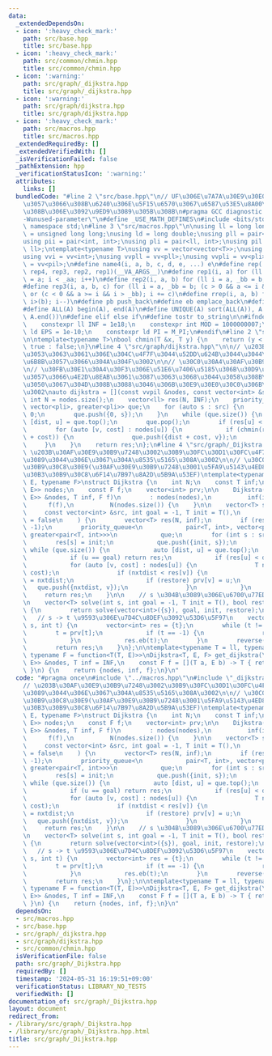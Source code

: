 ```yaml
---
data:
  _extendedDependsOn:
  - icon: ':heavy_check_mark:'
    path: src/base.hpp
    title: src/base.hpp
  - icon: ':heavy_check_mark:'
    path: src/common/chmin.hpp
    title: src/common/chmin.hpp
  - icon: ':warning:'
    path: src/graph/_dijkstra.hpp
    title: src/graph/_dijkstra.hpp
  - icon: ':warning:'
    path: src/graph/dijkstra.hpp
    title: src/graph/dijkstra.hpp
  - icon: ':heavy_check_mark:'
    path: src/macros.hpp
    title: src/macros.hpp
  _extendedRequiredBy: []
  _extendedVerifiedWith: []
  _isVerificationFailed: false
  _pathExtension: hpp
  _verificationStatusIcon: ':warning:'
  attributes:
    links: []
  bundledCode: "#line 2 \"src/base.hpp\"\n// UF\u306E\u7A7A\u30E9\u30E0\u30C0\u6E21\
    \u3057\u3066\u308B\u6240\u306E\u5F15\u6570\u3067\u6587\u53E5\u8A00\u308F\u308C\
    \u308B\u306E\u3092\u9ED9\u3089\u305B\u308B\n#pragma GCC diagnostic ignored \"\
    -Wunused-parameter\"\n#define _USE_MATH_DEFINES\n#include <bits/stdc++.h>\nusing\
    \ namespace std;\n#line 3 \"src/macros.hpp\"\n\nusing ll = long long;\nusing ull\
    \ = unsigned long long;\nusing ld = long double;\nusing pll = pair<ll, ll>;\n\
    using pii = pair<int, int>;\nusing pli = pair<ll, int>;\nusing pil = pair<int,\
    \ ll>;\ntemplate<typename T>\nusing vv = vector<vector<T>>;\nusing vvl = vv<ll>;\n\
    using vvi = vv<int>;\nusing vvpll = vv<pll>;\nusing vvpli = vv<pli>;\nusing vvpil\
    \ = vv<pil>;\n#define name4(i, a, b, c, d, e, ...) e\n#define rep(...) name4(__VA_ARGS__,\
    \ rep4, rep3, rep2, rep1)(__VA_ARGS__)\n#define rep1(i, a) for (ll i = 0, _aa\
    \ = a; i < _aa; i++)\n#define rep2(i, a, b) for (ll i = a, _bb = b; i < _bb; i++)\n\
    #define rep3(i, a, b, c) for (ll i = a, _bb = b; (c > 0 && a <= i && i < _bb)\
    \ or (c < 0 && a >= i && i > _bb); i += c)\n#define rrep(i, a, b) for (ll i=(a);\
    \ i>(b); i--)\n#define pb push_back\n#define eb emplace_back\n#define mkp make_pair\n\
    #define ALL(A) begin(A), end(A)\n#define UNIQUE(A) sort(ALL(A)), A.erase(unique(ALL(A)),\
    \ A.end())\n#define elif else if\n#define tostr to_string\n\n#ifndef CONSTANTS\n\
    \    constexpr ll INF = 1e18;\n    constexpr int MOD = 1000000007;\n    constexpr\
    \ ld EPS = 1e-10;\n    constexpr ld PI = M_PI;\n#endif\n#line 2 \"src/common/chmin.hpp\"\
    \n\ntemplate<typename T>\nbool chmin(T &x, T y) {\n    return (y < x) ? x = y,\
    \ true : false;\n}\n#line 4 \"src/graph/dijkstra.hpp\"\n\n// \u203B\u7D50\u5C40\
    \u3053\u3063\u3061\u306E\u304C\u4F7F\u3044\u52DD\u624B\u3044\u3044\u304B\u3089\
    \u6B8B\u3057\u3066\u304A\u304F\u3002\n\n// \u30C0\u30A4\u30AF\u30B9\u30C8\u30E9\
    \n// \u30FB\u30E1\u30A4\u30F3\u306E\u51E6\u7406\u5185\u306B\u30D9\u30BF\u8CBC\u308A\
    \u3057\u3066\u4E2D\u8EAB\u3061\u3087\u3063\u3068\u3044\u3058\u308B\u304C\u3059\
    \u3050\u3067\u304D\u308B\u3088\u3046\u306B\u30E9\u30E0\u30C0\u306B\u3057\u305F\
    \u3002\nauto dijkstra = [](const vvpil &nodes, const vector<int> &src) {\n   \
    \ int N = nodes.size();\n    vector<ll> res(N, INF);\n    priority_queue<pli,\
    \ vector<pli>, greater<pli>> que;\n    for (auto s : src) {\n        res[s] =\
    \ 0;\n        que.push({0, s});\n    }\n    while (que.size()) {\n        auto\
    \ [dist, u] = que.top();\n        que.pop();\n        if (res[u] < dist) continue;\n\
    \        for (auto [v, cost] : nodes[u]) {\n            if (chmin(res[v], dist\
    \ + cost)) {\n                que.push({dist + cost, v});\n            }\n   \
    \     }\n    }\n    return res;\n};\n#line 4 \"src/graph/_Dijkstra.hpp\"\n\n//\
    \ \u203B\u30AF\u30E9\u30B9\u7248\u3002\u30B9\u30FC\u30D1\u30FC\u4F7F\u3044\u3065\
    \u3089\u3044\u306E\u3067\u304A\u8535\u5165\u308A\u3002\n\n// \u30C0\u30A4\u30AF\
    \u30B9\u30C8\u30E9(\u30AF\u30E9\u30B9\u7248\u3001\u5FA9\u5143\u4ED8\u304D\u3001\
    \u30B3\u30B9\u30C8\u6F14\u7B97\u8A2D\u5B9A\u53EF)\ntemplate<typename T, typename\
    \ E, typename F>\nstruct Dijkstra {\n    int N;\n    const T inf;\n    vv<pair<int,\
    \ E>> nodes;\n    const F f;\n    vector<int> prv;\n\n    Dijkstra(const vv<pair<int,\
    \ E>> &nodes, T inf, F f)\n        : nodes(nodes),\n          inf(inf),\n    \
    \      f(f),\n          N(nodes.size()) {\n    }\n\n    vector<T> solve(\n   \
    \     const vector<int> &src, int goal = -1, T init = T(),\n        bool restore\
    \ = false\n    ) {\n        vector<T> res(N, inf);\n        if (restore) prv.assign(N,\
    \ -1);\n        priority_queue<\n            pair<T, int>, vector<pair<T, int>>,\
    \ greater<pair<T, int>>>\n            que;\n        for (int s : src) {\n    \
    \        res[s] = init;\n            que.push({init, s});\n        }\n       \
    \ while (que.size()) {\n            auto [dist, u] = que.top();\n            que.pop();\n\
    \            if (u == goal) return res;\n            if (res[u] < dist) continue;\n\
    \            for (auto [v, cost] : nodes[u]) {\n                T nxtdist = f(dist,\
    \ cost);\n                if (nxtdist < res[v]) {\n                    res[v]\
    \ = nxtdist;\n                    if (restore) prv[v] = u;\n                 \
    \   que.push({nxtdist, v});\n                }\n            }\n        }\n   \
    \     return res;\n    }\n\n    // s \u304B\u3089\u306E\u6700\u77ED\u7D4C\u8DEF\
    \n    vector<T> solve(int s, int goal = -1, T init = T(), bool restore = false)\
    \ {\n        return solve(vector<int>({s}), goal, init, restore);\n    }\n\n \
    \   // s -> t \u9593\u306E\u7D4C\u8DEF\u3092\u53D6\u5F97\n    vector<int> get_route(int\
    \ s, int t) {\n        vector<int> res = {t};\n        while (t != s) {\n    \
    \        t = prv[t];\n            if (t == -1) {\n                return vector<int>();\n\
    \            }\n            res.eb(t);\n        }\n        reverse(ALL(res));\n\
    \        return res;\n    }\n};\n\ntemplate<typename T = ll, typename E = ll,\
    \ typename F = function<T(T, E)>>\nDijkstra<T, E, F> get_dijkstra(\n    vv<pair<int,\
    \ E>> &nodes, T inf = INF,\n    const F f = [](T a, E b) -> T { return a + b;\
    \ }\n) {\n    return {nodes, inf, f};\n}\n"
  code: "#pragma once\n#include \"../macros.hpp\"\n#include \"_dijkstra.hpp\"\n\n\
    // \u203B\u30AF\u30E9\u30B9\u7248\u3002\u30B9\u30FC\u30D1\u30FC\u4F7F\u3044\u3065\
    \u3089\u3044\u306E\u3067\u304A\u8535\u5165\u308A\u3002\n\n// \u30C0\u30A4\u30AF\
    \u30B9\u30C8\u30E9(\u30AF\u30E9\u30B9\u7248\u3001\u5FA9\u5143\u4ED8\u304D\u3001\
    \u30B3\u30B9\u30C8\u6F14\u7B97\u8A2D\u5B9A\u53EF)\ntemplate<typename T, typename\
    \ E, typename F>\nstruct Dijkstra {\n    int N;\n    const T inf;\n    vv<pair<int,\
    \ E>> nodes;\n    const F f;\n    vector<int> prv;\n\n    Dijkstra(const vv<pair<int,\
    \ E>> &nodes, T inf, F f)\n        : nodes(nodes),\n          inf(inf),\n    \
    \      f(f),\n          N(nodes.size()) {\n    }\n\n    vector<T> solve(\n   \
    \     const vector<int> &src, int goal = -1, T init = T(),\n        bool restore\
    \ = false\n    ) {\n        vector<T> res(N, inf);\n        if (restore) prv.assign(N,\
    \ -1);\n        priority_queue<\n            pair<T, int>, vector<pair<T, int>>,\
    \ greater<pair<T, int>>>\n            que;\n        for (int s : src) {\n    \
    \        res[s] = init;\n            que.push({init, s});\n        }\n       \
    \ while (que.size()) {\n            auto [dist, u] = que.top();\n            que.pop();\n\
    \            if (u == goal) return res;\n            if (res[u] < dist) continue;\n\
    \            for (auto [v, cost] : nodes[u]) {\n                T nxtdist = f(dist,\
    \ cost);\n                if (nxtdist < res[v]) {\n                    res[v]\
    \ = nxtdist;\n                    if (restore) prv[v] = u;\n                 \
    \   que.push({nxtdist, v});\n                }\n            }\n        }\n   \
    \     return res;\n    }\n\n    // s \u304B\u3089\u306E\u6700\u77ED\u7D4C\u8DEF\
    \n    vector<T> solve(int s, int goal = -1, T init = T(), bool restore = false)\
    \ {\n        return solve(vector<int>({s}), goal, init, restore);\n    }\n\n \
    \   // s -> t \u9593\u306E\u7D4C\u8DEF\u3092\u53D6\u5F97\n    vector<int> get_route(int\
    \ s, int t) {\n        vector<int> res = {t};\n        while (t != s) {\n    \
    \        t = prv[t];\n            if (t == -1) {\n                return vector<int>();\n\
    \            }\n            res.eb(t);\n        }\n        reverse(ALL(res));\n\
    \        return res;\n    }\n};\n\ntemplate<typename T = ll, typename E = ll,\
    \ typename F = function<T(T, E)>>\nDijkstra<T, E, F> get_dijkstra(\n    vv<pair<int,\
    \ E>> &nodes, T inf = INF,\n    const F f = [](T a, E b) -> T { return a + b;\
    \ }\n) {\n    return {nodes, inf, f};\n}\n"
  dependsOn:
  - src/macros.hpp
  - src/base.hpp
  - src/graph/_dijkstra.hpp
  - src/graph/dijkstra.hpp
  - src/common/chmin.hpp
  isVerificationFile: false
  path: src/graph/_Dijkstra.hpp
  requiredBy: []
  timestamp: '2024-05-31 16:19:51+09:00'
  verificationStatus: LIBRARY_NO_TESTS
  verifiedWith: []
documentation_of: src/graph/_Dijkstra.hpp
layout: document
redirect_from:
- /library/src/graph/_Dijkstra.hpp
- /library/src/graph/_Dijkstra.hpp.html
title: src/graph/_Dijkstra.hpp
---
```

